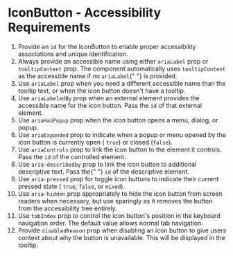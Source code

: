 # IconButton - Accessibility Requirements

1. Provide an `id` for the IconButton to enable proper accessibility associations and unique
      identification.
2. Always provide an accessible name using either `ariaLabel` prop or `tooltipContent` prop.
      The component automatically uses `tooltipContent` as the accessible name if no `ariaLabel`{" "}
      is provided.
3. Use `ariaLabel` prop when you need a different accessible name than the tooltip text, or when the icon
      button doesn't have a tooltip.
4. Use `ariaLabeledBy` prop when an external element provides the accessible name for the icon button.
      Pass the `id` of that external element.
5. Use `ariaHasPopup` prop when the icon button opens a menu, dialog, or popup.
6. Use `ariaExpanded` prop to indicate when a popup or menu opened by the icon button is currently open (
      `true`) or closed (`false`).
7. Use `ariaControls` prop to link the icon button to the element it controls. Pass the `id` of
      the controlled element.
8. Use `aria-describedby` prop to link the icon button to additional descriptive text. Pass the{" "}
      `id` of the descriptive element.
9. Use `aria-pressed` prop for toggle icon buttons to indicate their current pressed state (
      `true`, `false`, or `mixed`).
10. Use `aria-hidden` prop appropriately to hide the icon button from screen readers when necessary, but
      use sparingly as it removes the button from the accessibility tree entirely.
11. Use `tabIndex` prop to control the icon button's position in the keyboard navigation order. The default
      value allows normal tab navigation.
12. Provide `disabledReason` prop when disabling an icon button to give users context about why the button
      is unavailable. This will be displayed in the tooltip.